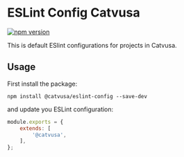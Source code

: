 # ESLint Config Catvusa

[![npm version](https://badge.fury.io/js/%40catvusa%2Feslint-config.svg)](https://badge.fury.io/js/%40catvusa%2Feslint-config)

This is default ESlint configurations for projects in Catvusa.

## Usage

First install the package:

```nodemon
npm install @catvusa/eslint-config --save-dev
```

and update you ESLint configuration:

```javascript
module.exports = {
    extends: [
        '@catvusa',
    ],
};
```
